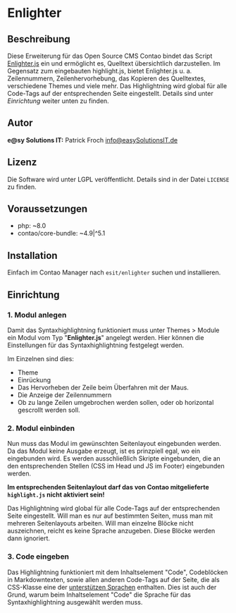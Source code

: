 # Enlighter


## Beschreibung

Diese Erweiterung für das Open Source CMS Contao bindet das Script [Enlighter.js](https://github.com/EnlighterJS/EnlighterJS)
ein und ermöglicht es, Quelltext übersichtlich darzustellen. Im Gegensatz zum eingebauten highlight.js, bietet
Enlighter.js u. a. Zeilennummern, Zeilenhervorhebung, das Kopieren des Quelltextes, verschiedene Themes und viele mehr. Das
Highlightning wird global für alle Code-Tags auf der entsprechenden Seite eingestellt. Details sind unter _Einrichtung_
weiter unten zu finden.


## Autor

__e@sy Solutions IT:__ Patrick Froch <info@easySolutionsIT.de>


## Lizenz

Die Software wird unter LGPL veröffentlicht. Details sind in der Datei `LICENSE` zu finden.


## Voraussetzungen

- php: ~8.0
- contao/core-bundle: ~4.9|^5.1


## Installation

Einfach im Contao Manager nach `esit/enlighter` suchen und installieren.


## Einrichtung

### 1. Modul anlegen

 Damit das Syntaxhighlightning funktioniert muss unter Themes > Module ein Modul vom Typ "__Enlighter.js__" angelegt
 werden. Hier können die Einstellungen für das Syntaxhighlightning festgelegt werden.

 Im Einzelnen sind dies:

 - Theme
 - Einrückung
 - Das Hervorheben der Zeile beim Überfahren mit der Maus.
 - Die Anzeige der Zeilennummern
 - Ob zu lange Zeilen umgebrochen werden sollen, oder ob horizontal gescrollt werden soll.

### 2. Modul einbinden

Nun muss das Modul im gewünschten Seitenlayout eingebunden werden. Da das Modul keine Ausgabe erzeugt, ist es prinzpiell
egal, wo ein eingebunden wird. Es werden ausschließlich Skripte eingebunden, die an den entsprechenden Stellen
(CSS im Head und JS im Footer) eingebunden werden.

__Im entsprechenden Seitenlaylout darf das von Contao mitgelieferte `highlight.js` nicht aktiviert sein!__

Das Highlightning wird global für alle Code-Tags auf der entsprechenden Seite eingestellt. Will man es nur auf bestimmten
Seiten, muss man mit mehreren Seitenlayouts arbeiten. Will man einzelne Blöcke nicht auszeichnen, reicht es keine Sprache
anzugeben. Diese Blöcke werden dann ignoriert.

### 3. Code eingeben

Das Highlightning funktioniert mit dem Inhaltselement "Code", Codeblöcken in Markdowntexten, sowie allen anderen
Code-Tags auf der Seite, die als CSS-Klasse eine der [unterstützen Sprachen](https://github.com/EnlighterJS/EnlighterJS#languages)
enthalten. Dies ist auch der Grund, warum beim Inhaltselement "Code" die Sprache für das Syntaxhighlightning ausgewählt werden muss.
